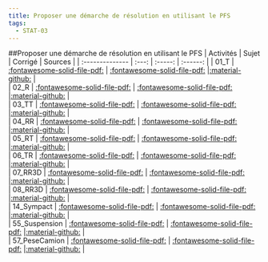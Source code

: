 ```yaml
---
title: Proposer une démarche de résolution en utilisant le PFS 
tags:
  - STAT-03
---
```

[comment]: <> (Généré automatiquement par make_all_activites.py, creation_fichiers_activites)

##Proposer une démarche de résolution en utilisant le PFS 
| Activités | Sujet | Corrigé | Sources  | 
| :-------------- | :---: | :-----: | :------: | 
| 01_T | [:fontawesome-solid-file-pdf:](https://xpessoles-cpge.fr/pdf/STAT-03_01_T_Sujet.pdf) | [:fontawesome-solid-file-pdf:](https://xpessoles-cpge.fr/pdf/STAT-03_01_T_Corrige.pdf) |[:material-github:](https://github.com/xpessoles/PSI_ExercicesCompetences/tree/main/_T) |  
| 02_R | [:fontawesome-solid-file-pdf:](https://xpessoles-cpge.fr/pdf/STAT-03_02_R_Sujet.pdf) | [:fontawesome-solid-file-pdf:](https://xpessoles-cpge.fr/pdf/STAT-03_02_R_Corrige.pdf) |[:material-github:](https://github.com/xpessoles/PSI_ExercicesCompetences/tree/main/_R) |  
| 03_TT | [:fontawesome-solid-file-pdf:](https://xpessoles-cpge.fr/pdf/STAT-03_03_TT_Sujet.pdf) | [:fontawesome-solid-file-pdf:](https://xpessoles-cpge.fr/pdf/STAT-03_03_TT_Corrige.pdf) |[:material-github:](https://github.com/xpessoles/PSI_ExercicesCompetences/tree/main/_TT) |  
| 04_RR | [:fontawesome-solid-file-pdf:](https://xpessoles-cpge.fr/pdf/STAT-03_04_RR_Sujet.pdf) | [:fontawesome-solid-file-pdf:](https://xpessoles-cpge.fr/pdf/STAT-03_04_RR_Corrige.pdf) |[:material-github:](https://github.com/xpessoles/PSI_ExercicesCompetences/tree/main/_RR) |  
| 05_RT | [:fontawesome-solid-file-pdf:](https://xpessoles-cpge.fr/pdf/STAT-03_05_RT_Sujet.pdf) | [:fontawesome-solid-file-pdf:](https://xpessoles-cpge.fr/pdf/STAT-03_05_RT_Corrige.pdf) |[:material-github:](https://github.com/xpessoles/PSI_ExercicesCompetences/tree/main/_RT) |  
| 06_TR | [:fontawesome-solid-file-pdf:](https://xpessoles-cpge.fr/pdf/STAT-03_06_TR_Sujet.pdf) | [:fontawesome-solid-file-pdf:](https://xpessoles-cpge.fr/pdf/STAT-03_06_TR_Corrige.pdf) |[:material-github:](https://github.com/xpessoles/PSI_ExercicesCompetences/tree/main/_TR) |  
| 07_RR3D | [:fontawesome-solid-file-pdf:](https://xpessoles-cpge.fr/pdf/STAT-03_07_RR3D_Sujet.pdf) | [:fontawesome-solid-file-pdf:](https://xpessoles-cpge.fr/pdf/STAT-03_07_RR3D_Corrige.pdf) |[:material-github:](https://github.com/xpessoles/PSI_ExercicesCompetences/tree/main/_RR3D) |  
| 08_RR3D | [:fontawesome-solid-file-pdf:](https://xpessoles-cpge.fr/pdf/STAT-03_08_RR3D_Sujet.pdf) | [:fontawesome-solid-file-pdf:](https://xpessoles-cpge.fr/pdf/STAT-03_08_RR3D_Corrige.pdf) |[:material-github:](https://github.com/xpessoles/PSI_ExercicesCompetences/tree/main/_RR3D) |  
| 14_Sympact | [:fontawesome-solid-file-pdf:](https://xpessoles-cpge.fr/pdf/STAT-03_14_Sympact_Sujet.pdf) | [:fontawesome-solid-file-pdf:](https://xpessoles-cpge.fr/pdf/STAT-03_14_Sympact_Corrige.pdf) |[:material-github:](https://github.com/xpessoles/PSI_ExercicesCompetences/tree/main/_Sympact) |  
| 55_Suspension | [:fontawesome-solid-file-pdf:](https://xpessoles-cpge.fr/pdf/STAT-03_55_Suspension_Sujet.pdf) | [:fontawesome-solid-file-pdf:](https://xpessoles-cpge.fr/pdf/STAT-03_55_Suspension_Corrige.pdf) |[:material-github:](https://github.com/xpessoles/PSI_ExercicesCompetences/tree/main/_Suspension) |  
| 57_PeseCamion | [:fontawesome-solid-file-pdf:](https://xpessoles-cpge.fr/pdf/STAT-03_57_PeseCamion_Sujet.pdf) | [:fontawesome-solid-file-pdf:](https://xpessoles-cpge.fr/pdf/STAT-03_57_PeseCamion_Corrige.pdf) |[:material-github:](https://github.com/xpessoles/PSI_ExercicesCompetences/tree/main/_PeseCamion) |  

